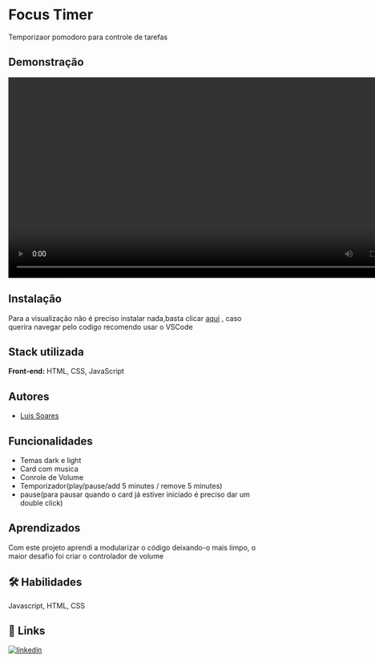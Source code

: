 
# Focus Timer

Temporizaor pomodoro para controle de tarefas

## Demonstração
<video autoplay style="max-width:800px; height: 400px;" src="./assets/Focus Time - Pessoal — Microsoft​ Edge 2022-05-22 19-21-25.mp4"></video>

## Instalação

Para a visualização não é preciso instalar nada,basta clicar <a href ="https://luiszkm.github.io/FocusTimer/">aqui</a>
 , caso querira 
navegar pelo codigo recomendo usar o VSCode 
    
## Stack utilizada

**Front-end:** HTML, CSS, JavaScript



## Autores

- [Luis Soares](https://www.linkedin.com/in/luis-soares-64b0a6227/)


## Funcionalidades

- Temas dark e light
- Card com musica
- Conrole de Volume
- Temporizador(play/pause/add 5 minutes / remove 5 minutes)
- pause(para pausar quando o card já estiver iniciado é preciso dar um double click)


## Aprendizados

Com este projeto aprendi a modularizar o código deixando-o mais limpo,
o maior desafio foi criar o controlador de volume

## 🛠 Habilidades
Javascript, HTML, CSS


## 🔗 Links
[![linkedin](https://img.shields.io/badge/linkedin-0A66C2?style=for-the-badge&logo=linkedin&logoColor=white)](https://www.linkedin.com/)






